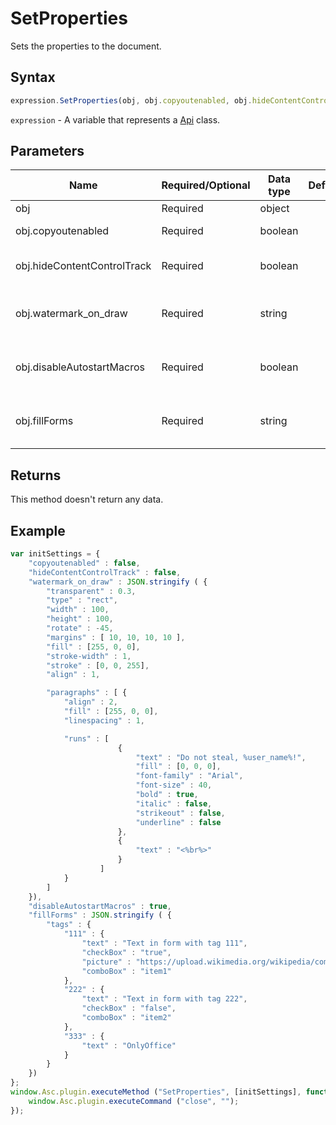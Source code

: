 # SetProperties

Sets the properties to the document.

## Syntax

```javascript
expression.SetProperties(obj, obj.copyoutenabled, obj.hideContentControlTrack, obj.watermark_on_draw, obj.disableAutostartMacros, obj.fillForms);
```

`expression` - A variable that represents a [Api](../Api.md) class.

## Parameters

| **Name** | **Required/Optional** | **Data type** | **Default** | **Description** |
| ------------- | ------------- | ------------- | ------------- | ------------- |
| obj | Required | object |  | The document properties. |
| obj.copyoutenabled | Required | boolean |  | Disables copying from the editor if it is set to **false**. |
| obj.hideContentControlTrack | Required | boolean |  | Disables tracking the content control if it is set to **true**. |
| obj.watermark_on_draw | Required | string |  | A string value for &#123;@link global#watermark_on_draw watermark properties&#125; in JSON format. |
| obj.disableAutostartMacros | Required | boolean |  | Sets a flag that specifies that macros are started automatically when the editor opens. |
| obj.fillForms | Required | string |  | Sets rules in JSON format for filling document &#123;@link global#fillForms forms&#125; by tags. |

## Returns

This method doesn't return any data.

## Example

```javascript editor-xlsx
var initSettings = {
    "copyoutenabled" : false,
    "hideContentControlTrack" : false,
    "watermark_on_draw" : JSON.stringify ( {
        "transparent" : 0.3,
        "type" : "rect",
        "width" : 100,
        "height" : 100,
        "rotate" : -45,
        "margins" : [ 10, 10, 10, 10 ],
        "fill" : [255, 0, 0],
        "stroke-width" : 1,
        "stroke" : [0, 0, 255],
        "align" : 1,

        "paragraphs" : [ {
            "align" : 2,
            "fill" : [255, 0, 0],
            "linespacing" : 1,

            "runs" : [
                        {
                            "text" : "Do not steal, %user_name%!",
                            "fill" : [0, 0, 0],
                            "font-family" : "Arial",
                            "font-size" : 40,
                            "bold" : true,
                            "italic" : false,
                            "strikeout" : false,
                            "underline" : false
                        },
                        {
                            "text" : "<%br%>"
                        }
                    ]
            }
        ]
    }),
    "disableAutostartMacros" : true,
    "fillForms" : JSON.stringify ( {
        "tags" : {
            "111" : {
                "text" : "Text in form with tag 111",
                "checkBox" : "true",
                "picture" : "https://upload.wikimedia.org/wikipedia/commons/9/91/ONLYOFFICE_logo.png",
                "comboBox" : "item1"
            },
            "222" : {
                "text" : "Text in form with tag 222",
                "checkBox" : "false",
                "comboBox" : "item2"
            },
            "333" : {
                "text" : "OnlyOffice"
            }
        }
    })
};
window.Asc.plugin.executeMethod ("SetProperties", [initSettings], function () {
    window.Asc.plugin.executeCommand ("close", "");
});
```
